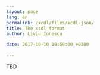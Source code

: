 ```yaml
---
layout: page
lang: en
permalink: /xcdl/files/xcdl-json/
title: The xcdl format
author: Liviu Ionescu

date: 2017-10-10 19:59:00 +0300

---
```


TBD
